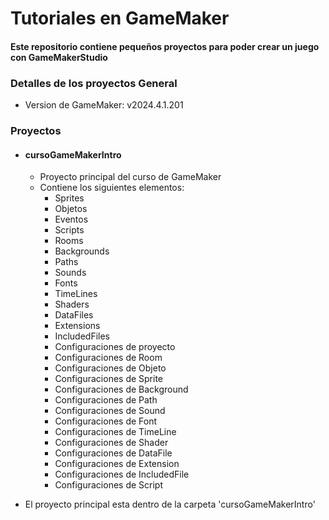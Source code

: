 # Tutoriales en GameMaker

#### Este repositorio contiene pequeños proyectos para poder crear un juego con GameMakerStudio

### Detalles de los proyectos General
- Version de GameMaker: v2024.4.1.201

### Proyectos

- #### cursoGameMakerIntro
  - Proyecto principal del curso de GameMaker
  - Contiene los siguientes elementos:
    - Sprites
    - Objetos
    - Eventos
    - Scripts
    - Rooms
    - Backgrounds
    - Paths
    - Sounds
    - Fonts
    - TimeLines
    - Shaders
    - DataFiles
    - Extensions
    - IncludedFiles
    - Configuraciones de proyecto
    - Configuraciones de Room
    - Configuraciones de Objeto
    - Configuraciones de Sprite
    - Configuraciones de Background
    - Configuraciones de Path
    - Configuraciones de Sound
    - Configuraciones de Font
    - Configuraciones de TimeLine
    - Configuraciones de Shader
    - Configuraciones de DataFile
    - Configuraciones de Extension
    - Configuraciones de IncludedFile
    - Configuraciones de Script

- El proyecto principal esta dentro de la carpeta 'cursoGameMakerIntro'
